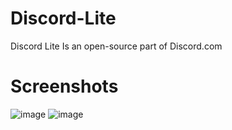 # Discord-Lite
Discord Lite Is an open-source part of Discord.com
# Screenshots
![image](https://github.com/juan7180/Discord-Lite/assets/113482741/c60bb15d-8abc-4b2e-858c-90c95df19568)
![image](https://github.com/juan7180/Discord-Lite/assets/113482741/ad2e7af7-56f5-430b-99fd-da45fa9ada0a)
